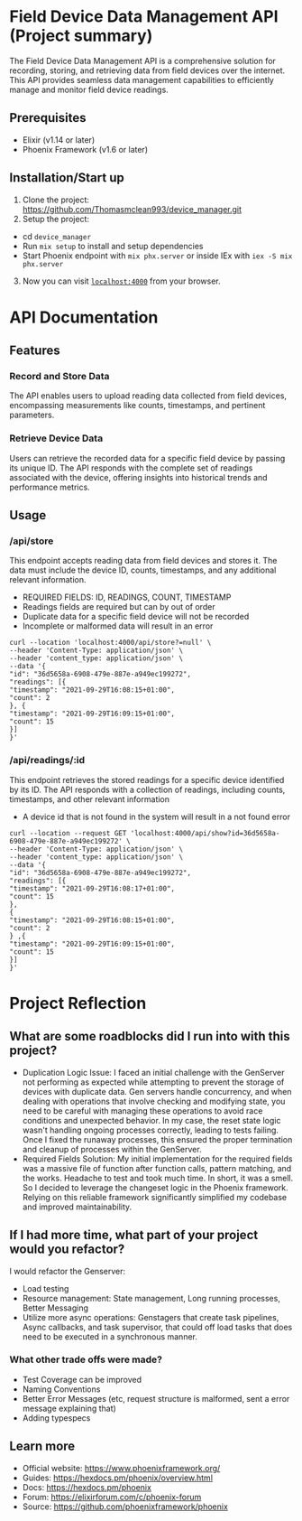 # Field Device Data Management API (Project summary)
The Field Device Data Management API is a comprehensive solution for recording, storing, and retrieving data from field devices over the internet. This API provides seamless data management capabilities to efficiently manage and monitor field device readings.

## Prerequisites
 * Elixir (v1.14 or later)
 * Phoenix Framework (v1.6 or later)

## Installation/Start up
1. Clone the project: https://github.com/Thomasmclean993/device_manager.git
2. Setup the project: 
 * cd `device_manager`
 * Run `mix setup` to install and setup dependencies
 * Start Phoenix endpoint with `mix phx.server` or inside IEx with `iex -S mix phx.server`
3. Now you can visit [`localhost:4000`](http://localhost:4000) from your browser.

# API Documentation
## Features
### Record and Store Data
The API enables users to upload reading data collected from field devices, encompassing measurements like counts, timestamps, and pertinent parameters. 

### Retrieve Device Data
Users can retrieve the recorded data for a specific field device by passing its unique ID. The API responds with the complete set of readings associated with the device, offering insights into historical trends and performance metrics.

## Usage
### /api/store
This endpoint accepts reading data from field devices and stores it. The data must include the device ID, counts, timestamps, and any additional relevant information.
 * REQUIRED FIELDS: ID, READINGS, COUNT, TIMESTAMP
 * Readings fields are required but can by out of order
 * Duplicate data for a specific field device will not be recorded
 * Incomplete or malformed data will result in an error

```
curl --location 'localhost:4000/api/store?=null' \
--header 'Content-Type: application/json' \
--header 'content_type: application/json' \
--data '{ 
"id": "36d5658a-6908-479e-887e-a949ec199272", 
"readings": [{ 
"timestamp": "2021-09-29T16:08:15+01:00", 
"count": 2 
}, { 
"timestamp": "2021-09-29T16:09:15+01:00", 
"count": 15 
}] 
}'
```

### /api/readings/:id
This endpoint retrieves the stored readings for a specific device identified by its ID. The API responds with a collection of readings, including counts, timestamps, and other relevant information
 * A device id that is not found in the system will result in a not found error
``` 
curl --location --request GET 'localhost:4000/api/show?id=36d5658a-6908-479e-887e-a949ec199272' \
--header 'Content-Type: application/json' \
--header 'content_type: application/json' \
--data '{ 
"id": "36d5658a-6908-479e-887e-a949ec199272", 
"readings": [{ 
"timestamp": "2021-09-29T16:08:17+01:00", 
"count": 15
},
{ 
"timestamp": "2021-09-29T16:08:15+01:00", 
"count": 2 
} ,{ 
"timestamp": "2021-09-29T16:09:15+01:00", 
"count": 15 
}] 
}'
```

# Project Reflection
## What are some roadblocks did I run into with this project? 
  * Duplication Logic Issue: I faced an initial challenge with the GenServer not performing as expected while attempting to prevent the storage of devices with duplicate data. Gen servers handle concurrency, and when dealing with operations that involve checking and modifying state, you need to be careful with managing these operations to avoid race conditions and unexpected behavior. In my case, the reset state logic wasn't handling ongoing processes correctly, leading to tests failing. Once I fixed the runaway processes, this ensured the proper termination and cleanup of processes within the GenServer.
* Required Fields Solution: My initial implementation for the required fields was a massive file   of function after function calls, pattern matching, and the works. Headache to test and     took much time. In short, it was a smell. So I decided to leverage the changeset logic in the Phoenix framework. Relying on this reliable framework significantly simplified my codebase and improved maintainability. 

## If I had more time, what part of your project would you refactor? 
I would refactor the Genserver:
* Load testing
* Resource management: State management, Long running processes, Better Messaging
* Utilize more async operations: Genstagers that create task pipelines, Async callbacks, and task supervisor, that could off load tasks that does need to be executed in a synchronous manner. 



### What other trade offs were made?
* Test Coverage can be improved
* Naming Conventions
* Better Error Messages (etc, request structure is malformed, sent a error message explaining that)
* Adding typespecs 

## Learn more

  * Official website: https://www.phoenixframework.org/
  * Guides: https://hexdocs.pm/phoenix/overview.html
  * Docs: https://hexdocs.pm/phoenix
  * Forum: https://elixirforum.com/c/phoenix-forum
  * Source: https://github.com/phoenixframework/phoenix

